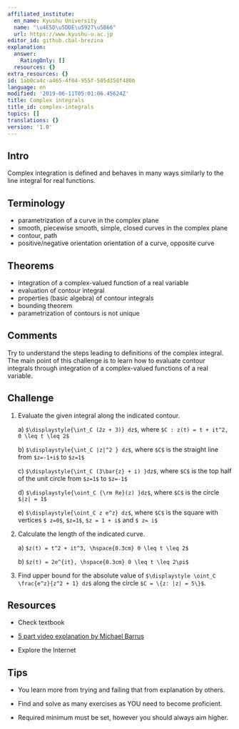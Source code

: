 ```yaml
---
affiliated_institute:
  en_name: Kyushu University
  name: "\u4E5D\u5DDE\u5927\u5B66"
  url: https://www.kyushu-u.ac.jp
editor_id: github.cbal-brezina
explanation:
  answer:
    RatingOnly: []
  resources: {}
extra_resources: {}
id: 1ab0ca4c-a465-4f04-955f-505d350f480b
language: en
modified: '2019-06-11T05:01:06.45624Z'
title: Complex integrals
title_id: complex-integrals
topics: []
translations: {}
version: '1.0'
---
```


## Intro

Complex integration is defined and behaves in many ways similarly to the line integral for real functions.



## Terminology

- parametrization of a curve in the complex plane
- smooth, piecewise smooth, simple, closed curves in the complex plane
- contour, path 
- positive/negative orientation orientation of a curve, opposite curve


## Theorems

- integration of a complex-valued function of a real variable
- evaluation of contour integral
- properties (basic algebra) of contour integrals
- bounding theorem
- parametrization of contours is not unique







## Comments

Try to understand the steps leading to definitions of the complex integral. The main point of this challenge is to learn how to evaluate contour integrals through integration of  a complex-valued functions of a real variable. 



## Challenge

1. Evaluate the given integral along the indicated contour.

   a) `$\displaystyle{\int_C (2z + 3)} dz$`, where `$C : z(t) = t + it^2, 0 \leq t \leq 2$`
   
   b) `$\displaystyle{\int_C |z|^2 } dz$`, where `$C$` is the straight line from `$z=-1+i$` to `$z=1$`
   
   c) `$\displaystyle{\int_C (3\bar{z} + i) }dz$`, where `$C$` is the top half of the unit circle from `$z=1$` to `$z=-1$`
   
   d) `$\displaystyle{\oint_C {\rm Re}(z) }dz$`, where `$C$` is the circle `$|z| = 1$`
   
   e) `$\displaystyle{\oint_C z e^z} dz$`, where `$C$` is the square with vertices `$ z=0$`, `$z=1$`, `$z = 1 + i$` and `$ z= i$`
   
   
2. Calculate the length of the indicated curve.

   a) `$z(t) = t^2 + it^3, \hspace{0.3cm} 0 \leq t \leq 2$`
   
   b) `$z(t) = 2e^{it}, \hspace{0.3cm} 0 \leq t \leq 2\pi$`
   
3. Find upper bound for the absolute value of `$\displaystyle \oint_C \frac{e^z}{z^2 + 1} dz$` along the circle `$C = \{z: |z| = 5\}$`.





## Resources

- Check textbook

- [5 part video explanation by Michael Barrus](https://youtu.be/Iv4n33Pwpcc)

- Explore the Internet

## Tips


- You learn more from trying and failing that from  explanation by others.

- Find and solve as many exercises as YOU need to become proficient.

- Required minimum must be set, however you should always aim higher.

